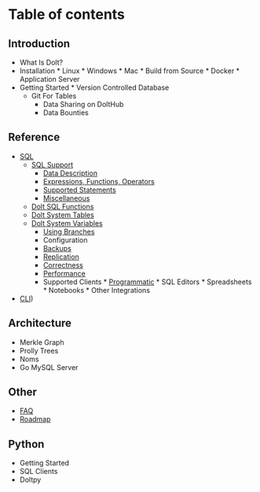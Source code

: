 # Table of contents

## Introduction 
* What Is Dolt?
* Installation
	  * Linux
	  * Windows
	  * Mac
	  * Build from Source
	  * Docker
	  * Application Server
* Getting Started
	  * Version Controlled Database
    * Git For Tables
	  * Data Sharing on DoltHub
	  * Data Bounties

## Reference
* [SQL](reference/sql/README.md)
    * [SQL Support](reference/sql/sql-support/README.md)
        * [Data Description](reference/sql/sql-support/data-description.md)
        * [Expressions, Functions, Operators](reference/sql/sql-support/expressions-functions-operators.md)
        * [Supported Statements](reference/sql/sql-support/supported-statements.md)
        * [Miscellaneous](reference/sql/sql-support/miscellaneous.md)
    * [Dolt SQL Functions](reference/sql/dolt-sql-functions.md)
    * [Dolt System Tables](reference/sql/dolt-system-tables.md)
    * [Dolt System Variables](reference/sql/dolt-sysvars.md)
	  * [Using Branches](reference/sql/branches.md)
	  * Configuration
 	  * [Backups](reference/sql/backups.md)
	  * [Replication](reference/sql/replication.md)
	  * [Correctness](reference/sql/correctness.md)
	  * [Performance](reference/sql/performance.md)
	  * Supported Clients
		    * [Programmatic](reference/sql/supportedclients/clients.md)
		    * SQL Editors
		    * Spreadsheets
		    * Notebooks
		    * Other Integrations
* [CLI](reference/cli.md))

## Architecture
* Merkle Graph
* Prolly Trees
* Noms
* Go MySQL Server

## Other
* [FAQ](other/faq.md)
* [Roadmap](other/roadmap.md)

## Python
* Getting Started
* SQL Clients
* Doltpy